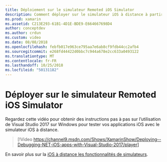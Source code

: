 ```yaml
---
title: Déploiement sur le simulateur Remoted iOS Simulator
description: Comment déployer sur le simulateur iOS à distance à partir de Visual Studio 2017 sur Windows.
ms.prod: xamarin
ms.assetid: C213E293-61B1-4D1E-BDE9-E664667698D4
author: conceptdev
ms.author: crdun
ms.custom: video
ms.date: 08/08/2018
ms.openlocfilehash: febfb017e963ce795aa7e6ab8cf9fdb44cc2afb4
ms.sourcegitcommit: e268fd44422d0bbc7c944a678e2cc633a0493122
ms.translationtype: MT
ms.contentlocale: fr-FR
ms.lasthandoff: 10/25/2018
ms.locfileid: "50131182"
---
```

# <a name="deploy-to-the-remoted-ios-simulator"></a>Déployer sur le simulateur Remoted iOS Simulator

Regardez cette vidéo pour obtenir des instructions pas à pas sur l’utilisation de Visual Studio 2017 sur Windows pour tester vos applications iOS avec le simulateur iOS à distance.

> [!Video https://channel9.msdn.com/Shows/XamarinShow/Deploying--Debugging-NET-iOS-apps-with-Visual-Studio-2017/player]

En savoir plus sur la [iOS à distance les fonctionnalités de simulateurs](index.md).